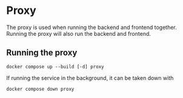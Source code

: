 # Proxy
The proxy is used when running the backend and frontend together. Running the proxy will also run the backend and frontend.

## Running the proxy
```
docker compose up --build [-d] proxy
```

If running the service in the background, it can be taken down with
```
docker compose down proxy
```
